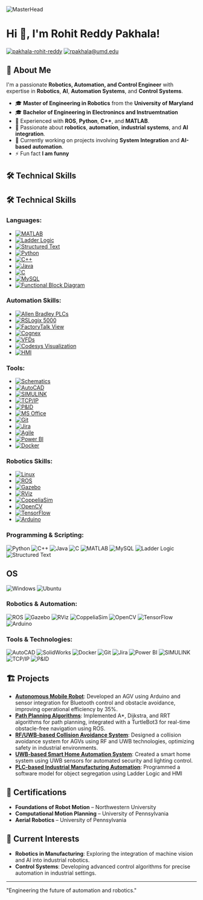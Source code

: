 
![MasterHead](github_banner_2.png)

# Hi 👋, I'm Rohit Reddy Pakhala! 


<p align="left">
<a href="https://linkedin.com/in/pakhala-rohit-reddy" target="blank"><img align="center" src="https://img.shields.io/badge/LinkedIn-0077B5?style=for-the-badge&logo=linkedin&logoColor=white" alt="pakhala-rohit-reddy"/></a>
<a href="mailto:rpakhala@umd.edu" target="blank"><img align="center" src="https://img.shields.io/badge/Gmail-D14836?style=for-the-badge&logo=gmail&logoColor=white" alt="rpakhala@umd.edu"/></a>
</p>

## 🚀 About Me

I'm a passionate **Robotics, Automation, and Control Engineer** with expertise in **Robotics**, **AI**, **Automation Systems**, and **Control Systems**.

- 🎓 **Master of Engineering in Robotics** from the **University of Maryland**
- 🎓 **Bachelor of Engineering in Electronincs and Instruemtnation**
- 💼 Experienced with **ROS**, **Python**, **C++**, and **MATLAB**.
- 🌱 Passionate about **robotics**, **automation**, **industrial systems**, and **AI integration**.
- 🔭 Currently working on projects involving **System Integration** and **AI-based automation**.
- ⚡ Fun fact **I am funny**

## 🛠 Technical Skills

## 🛠 Technical Skills

### **Languages:**
- [![MATLAB](https://raw.githubusercontent.com/devicons/devicon/master/icons/matlab/matlab-original.svg)](https://www.mathworks.com/products/matlab.html)  
- [![Ladder Logic](https://raw.githubusercontent.com/devicons/devicon/master/icons/electronics/electronics-original.svg)](https://www.allen-bradley.com/en-us/products/programmable-controllers/plc-programming-software.html)  
- [![Structured Text](https://raw.githubusercontent.com/devicons/devicon/master/icons/electronics/electronics-original.svg)](https://www.codesys.com/products/codesys-engineering/codesys-programming-system.html)  
- [![Python](https://raw.githubusercontent.com/devicons/devicon/master/icons/python/python-original.svg)](https://www.python.org/)  
- [![C++](https://raw.githubusercontent.com/devicons/devicon/master/icons/cplusplus/cplusplus-original.svg)](https://en.cppreference.com/w/)  
- [![Java](https://raw.githubusercontent.com/devicons/devicon/master/icons/java/java-original.svg)](https://www.java.com/)  
- [![C](https://raw.githubusercontent.com/devicons/devicon/master/icons/c/c-original.svg)](https://en.wikipedia.org/wiki/C_(programming_language))  
- [![MySQL](https://raw.githubusercontent.com/devicons/devicon/master/icons/mysql/mysql-original-wordmark.svg)](https://www.mysql.com/)  
- [![Functional Block Diagram](https://raw.githubusercontent.com/devicons/devicon/master/icons/diagram/diagram-original.svg)](https://en.wikipedia.org/wiki/Function_block_diagram)

### **Automation Skills:**
- [![Allen Bradley PLCs](https://raw.githubusercontent.com/devicons/devicon/master/icons/plc/plc-original.svg)](https://www.rockwellautomation.com/en-us/products/hardware/allen-bradley.html)  
- [![RSLogix 5000](https://raw.githubusercontent.com/devicons/devicon/master/icons/rslogix/rslogix-original.svg)](https://www.rockwellautomation.com/en-us/products/software/factorytalk/design/rslogix-5000.html)  
- [![FactoryTalk View](https://raw.githubusercontent.com/devicons/devicon/master/icons/factorytalk/factorytalk-original.svg)](https://www.rockwellautomation.com/en-us/products/software/factorytalk/operations/factorytalk-view.html)  
- [![Cognex](https://raw.githubusercontent.com/devicons/devicon/master/icons/cognex/cognex-original.svg)](https://www.cognex.com/)  
- [![VFDs](https://raw.githubusercontent.com/devicons/devicon/master/icons/vfds/vfds-original.svg)](https://en.wikipedia.org/wiki/Variable-frequency_drive)  
- [![Codesys Visualization](https://raw.githubusercontent.com/devicons/devicon/master/icons/codesys/codesys-original.svg)](https://www.codesys.com/products/codesys-engineering/codesys-visualization.html)  
- [![HMI](https://raw.githubusercontent.com/devicons/devicon/master/icons/hmi/hmi-original.svg)](https://en.wikipedia.org/wiki/Human%E2%80%93machine_interface)

### **Tools:**
- [![Schematics](https://raw.githubusercontent.com/devicons/devicon/master/icons/schematics/schematics-original.svg)](https://en.wikipedia.org/wiki/Schematic)  
- [![AutoCAD](https://raw.githubusercontent.com/devicons/devicon/master/icons/autocad/autocad-original.svg)](https://www.autodesk.com/products/autocad/overview)  
- [![SIMULINK](https://raw.githubusercontent.com/devicons/devicon/master/icons/simulink/simulink-original.svg)](https://www.mathworks.com/products/simulink.html)  
- [![TCP/IP](https://raw.githubusercontent.com/devicons/devicon/master/icons/network/network-original.svg)](https://en.wikipedia.org/wiki/Internet_protocol_suite)  
- [![P&ID](https://raw.githubusercontent.com/devicons/devicon/master/icons/pid/pid-original.svg)](https://en.wikipedia.org/wiki/Piping_and_instrumentation_diagram)  
- [![MS Office](https://raw.githubusercontent.com/devicons/devicon/master/icons/microsoftoffice/microsoftoffice-original.svg)](https://www.microsoft.com/en-us/microsoft-365)  
- [![Git](https://raw.githubusercontent.com/devicons/devicon/master/icons/git/git-original.svg)](https://git-scm.com/)  
- [![Jira](https://raw.githubusercontent.com/devicons/devicon/master/icons/jira/jira-original.svg)](https://www.atlassian.com/software/jira)  
- [![Agile](https://raw.githubusercontent.com/devicons/devicon/master/icons/agile/agile-original.svg)](https://en.wikipedia.org/wiki/Agile_software_development)  
- [![Power BI](https://raw.githubusercontent.com/devicons/devicon/master/icons/powerbi/powerbi-original.svg)](https://powerbi.microsoft.com/en-us/)  
- [![Docker](https://raw.githubusercontent.com/devicons/devicon/master/icons/docker/docker-original.svg)](https://www.docker.com/)

### **Robotics Skills:**
- [![Linux](https://raw.githubusercontent.com/devicons/devicon/master/icons/linux/linux-original.svg)](https://www.linux.org/)  
- [![ROS](https://raw.githubusercontent.com/devicons/devicon/master/icons/ros/ros-original.svg)](https://www.ros.org/)  
- [![Gazebo](https://raw.githubusercontent.com/devicons/devicon/master/icons/gazebo/gazebo-original.svg)](https://gazebosim.org/)  
- [![RViz](https://raw.githubusercontent.com/devicons/devicon/master/icons/rviz/rviz-original.svg)](http://wiki.ros.org/rviz)  
- [![CoppeliaSim](https://raw.githubusercontent.com/devicons/devicon/master/icons/coppeliasim/coppeliasim-original.svg)](https://www.coppeliarobotics.com/)  
- [![OpenCV](https://raw.githubusercontent.com/devicons/devicon/master/icons/opencv/opencv-original.svg)](https://opencv.org/)  
- [![TensorFlow](https://raw.githubusercontent.com/devicons/devicon/master/icons/tensorflow/tensorflow-original.svg)](https://www.tensorflow.org/)  
- [![Arduino](https://raw.githubusercontent.com/devicons/devicon/master/icons/arduino/arduino-original.svg)](https://www.arduino.cc/)

### **Programming & Scripting:**
![Python](https://img.shields.io/badge/Python-3670A0?style=for-the-badge&logo=python&logoColor=ffdd54)
![C++](https://img.shields.io/badge/C++-00599C?style=for-the-badge&logo=cplusplus&logoColor=white)
![Java](https://img.shields.io/badge/Java-ED8B00?style=for-the-badge&logo=java&logoColor=white)
![C](https://img.shields.io/badge/C-00599C?style=for-the-badge&logo=c&logoColor=white)
![MATLAB](https://img.shields.io/badge/MATLAB-0076A8?style=for-the-badge&logo=matlab&logoColor=white)
![MySQL](https://img.shields.io/badge/MySQL-4479A1?style=for-the-badge&logo=mysql&logoColor=white)
![Ladder Logic](https://img.shields.io/badge/Ladder%20Logic-000000?style=for-the-badge&logoColor=white)
![Structured Text](https://img.shields.io/badge/Structured%20Text-000000?style=for-the-badge&logoColor=white)

## **OS**
![Windows](https://img.shields.io/badge/Windows-0078D6?style=for-the-badge&logo=windows&logoColor=white)
![Ubuntu](https://img.shields.io/badge/Ubuntu-E95420?style=for-the-badge&logo=ubuntu&logoColor=white)
### **Robotics & Automation:**
![ROS](https://img.shields.io/badge/ROS-22314E?style=for-the-badge&logo=ros&logoColor=white)
![Gazebo](https://img.shields.io/badge/Gazebo-9C27B0?style=for-the-badge&logo=gazebo&logoColor=white)
![RViz](https://img.shields.io/badge/RViz-9C27B0?style=for-the-badge&logo=rviz&logoColor=white)
![CoppeliaSim](https://img.shields.io/badge/CoppeliaSim-0A0A0A?style=for-the-badge&logoColor=white)
![OpenCV](https://img.shields.io/badge/OpenCV-5C3EE8?style=for-the-badge&logo=opencv&logoColor=white)
![TensorFlow](https://img.shields.io/badge/TensorFlow-FF6F00?style=for-the-badge&logo=tensorflow&logoColor=white)
![Arduino](https://img.shields.io/badge/Arduino-00979D?style=for-the-badge&logo=arduino&logoColor=white)

### **Tools & Technologies:**
![AutoCAD](https://img.shields.io/badge/AutoCAD-EE3124?style=for-the-badge&logo=autodesk&logoColor=white)
![SolidWorks](https://img.shields.io/badge/SolidWorks-FF8C00?style=for-the-badge&logo=solidworks&logoColor=white)
![Docker](https://img.shields.io/badge/Docker-2496ED?style=for-the-badge&logo=docker&logoColor=white)
![Git](https://img.shields.io/badge/Git-F05032?style=for-the-badge&logo=git&logoColor=white)
![Jira](https://img.shields.io/badge/Jira-0052CC?style=for-the-badge&logo=jira&logoColor=white)
![Power BI](https://img.shields.io/badge/Power_BI-F2C811?style=for-the-badge&logo=powerbi&logoColor=black)
![SIMULINK](https://img.shields.io/badge/SIMULINK-0076A8?style=for-the-badge&logo=matlab&logoColor=white)
![TCP/IP](https://img.shields.io/badge/TCP/IP-000000?style=for-the-badge&logoColor=white)
![P&ID](https://img.shields.io/badge/P%26ID-000000?style=for-the-badge&logoColor=white)

## 🏗 Projects

- **[Autonomous Mobile Robot](https://github.com/RohitReddy16/Autonomous-Mobile-Robot)**: Developed an AGV using Arduino and sensor integration for Bluetooth control and obstacle avoidance, improving operational efficiency by 35%.
- **[Path Planning Algorithms](https://github.com/RohitReddy16/Project5_Improved-RRT)**: Implemented A\*, Dijkstra, and RRT algorithms for path planning, integrated with a TurtleBot3 for real-time obstacle-free navigation using ROS.
- **[RF/UWB-based Collision Avoidance System](https://github.com/RohitReddy16/Collision-Avoidance)**: Designed a collision avoidance system for AGVs using RF and UWB technologies, optimizing safety in industrial environments.
- **[UWB-based Smart Home Automation System](https://github.com/RohitReddy16/Smart-Home-Automation)**: Created a smart home system using UWB sensors for automated security and lighting control.
- **[PLC-based Industrial Manufacturing Automation](https://github.com/RohitReddy16/PLC-Object-Segregation)**: Programmed a software model for object segregation using Ladder Logic and HMI 

## 📜 Certifications

- **Foundations of Robot Motion** – Northwestern University
- **Computational Motion Planning** – University of Pennsylvania
- **Aerial Robotics** – University of Pennsylvania

## 🌱 Current Interests

- **Robotics in Manufacturing**: Exploring the integration of machine vision and AI into industrial robotics.
- **Control Systems**: Developing advanced control algorithms for precise automation in industrial settings.

---

"Engineering the future of automation and robotics."
